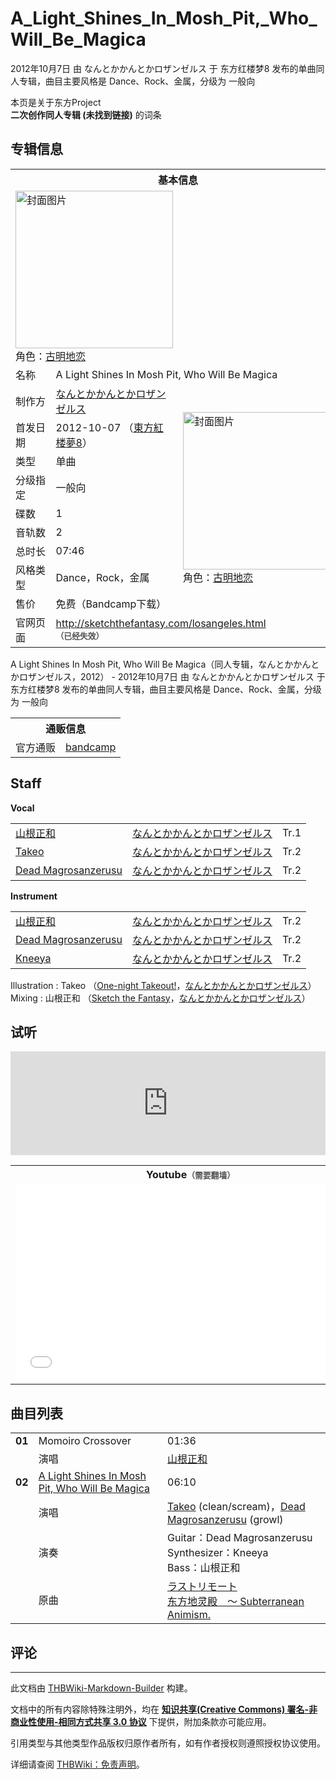 # A_Light_Shines_In_Mosh_Pit,_Who_Will_Be_Magica

<!-- source html: G:\repos\THBWiki-Markdown-Builder\THBWikiMarkdown\Temp\main\9\97\ns0%3AA_Light_Shines_In_Mosh_Pit%2C_Who_Will_Be_Magica.html -->

2012年10月7日 由 なんとかかんとかロザンゼルス 于 东方红楼梦8 发布的单曲同人专辑，曲目主要风格是 Dance、Rock、金属，分级为 一般向

本页是关于东方Project  
 **二次创作同人专辑 (未找到链接)** 的词条
## 专辑信息

<table><tbody><tr><th colspan="3">基本信息</th></tr><tr><td class="cover-artwork-mobile" colspan="2"><a href="./文件-A_Light_Shines_In_Mosh_Pit,_Who_Will_Be_Magica封面.jpg.md" class="image" title="封面图片"><img alt="封面图片" src="https://upload.thwiki.cc/thumb/d/d8/A_Light_Shines_In_Mosh_Pit%2C_Who_Will_Be_Magica%E5%B0%81%E9%9D%A2.jpg/252px-A_Light_Shines_In_Mosh_Pit%2C_Who_Will_Be_Magica%E5%B0%81%E9%9D%A2.jpg" decoding="async" loading="lazy" width="252" height="252" srcset="https://upload.thwiki.cc/thumb/d/d8/A_Light_Shines_In_Mosh_Pit%2C_Who_Will_Be_Magica%E5%B0%81%E9%9D%A2.jpg/378px-A_Light_Shines_In_Mosh_Pit%2C_Who_Will_Be_Magica%E5%B0%81%E9%9D%A2.jpg 1.5x, https://upload.thwiki.cc/thumb/d/d8/A_Light_Shines_In_Mosh_Pit%2C_Who_Will_Be_Magica%E5%B0%81%E9%9D%A2.jpg/504px-A_Light_Shines_In_Mosh_Pit%2C_Who_Will_Be_Magica%E5%B0%81%E9%9D%A2.jpg 2x" data-file-width="1200" data-file-height="1200"></a><div class="cover-char">角色：<a href="./古明地恋.md" title="古明地恋">古明地恋</a></div></td>
</tr><tr><td class="label">名称</td><td colspan="2"> A Light Shines In Mosh Pit, Who Will Be Magica </td></tr><tr><td class="label">制作方</td><td><a href="./なんとかかんとかロザンゼルス.md" title="なんとかかんとかロザンゼルス">なんとかかんとかロザンゼルス</a></td><td class="cover-artwork" rowspan="9" style="min-width:252px;"><a href="./文件-A_Light_Shines_In_Mosh_Pit,_Who_Will_Be_Magica封面.jpg.md" class="image" title="封面图片"><img alt="封面图片" src="https://upload.thwiki.cc/thumb/d/d8/A_Light_Shines_In_Mosh_Pit%2C_Who_Will_Be_Magica%E5%B0%81%E9%9D%A2.jpg/252px-A_Light_Shines_In_Mosh_Pit%2C_Who_Will_Be_Magica%E5%B0%81%E9%9D%A2.jpg" decoding="async" loading="lazy" width="252" height="252" srcset="https://upload.thwiki.cc/thumb/d/d8/A_Light_Shines_In_Mosh_Pit%2C_Who_Will_Be_Magica%E5%B0%81%E9%9D%A2.jpg/378px-A_Light_Shines_In_Mosh_Pit%2C_Who_Will_Be_Magica%E5%B0%81%E9%9D%A2.jpg 1.5x, https://upload.thwiki.cc/thumb/d/d8/A_Light_Shines_In_Mosh_Pit%2C_Who_Will_Be_Magica%E5%B0%81%E9%9D%A2.jpg/504px-A_Light_Shines_In_Mosh_Pit%2C_Who_Will_Be_Magica%E5%B0%81%E9%9D%A2.jpg 2x" data-file-width="1200" data-file-height="1200"></a><div class="cover-char">角色：<a href="./古明地恋.md" title="古明地恋">古明地恋</a></div></td>
</tr><tr><td class="label">首发日期</td><td>2012-10-07&#160;（<a href="/展会作品列表?e=%E4%B8%9C%E6%96%B9%E7%BA%A2%E6%A5%BC%E6%A2%A6%238">東方紅楼夢8</a>）</td></tr><tr><td class="label">类型</td><td>单曲</td></tr><tr><td class="label">分级指定</td><td>一般向</td></tr><tr><td class="label">碟数</td><td>1</td></tr><tr><td class="label">音轨数</td><td>2</td></tr><tr><td class="label">总时长</td><td>07:46</td></tr><tr><td class="label">风格类型</td><td>Dance，Rock，金属</td></tr><tr><td class="label">售价</td><td>免费（Bandcamp下载）</td></tr>
<tr><td class="label">官网页面</td><td colspan="2"><a rel="nofollow" class="external free" href="http://sketchthefantasy.com/losangeles.html">http://sketchthefantasy.com/losangeles.html</a><br><span style="font-family: sans-serif; cursor: default; color:#555; font-size: 0.8em; bottom: 0.1em; font-weight: bold;" title="连接到已经失效网页">（已经失效）</span></td></tr></tbody></table>

A Light Shines In Mosh Pit, Who Will Be Magica（同人专辑，なんとかかんとかロザンゼルス，2012） - 2012年10月7日 由 なんとかかんとかロザンゼルス 于 东方红楼梦8 发布的单曲同人专辑，曲目主要风格是 Dance、Rock、金属，分级为 一般向

<table><tbody><tr><th colspan="3">通贩信息</th></tr><tr><td class="label">官方通贩</td><td colspan="2"><a rel="nofollow" class="external text" href="https://nantokakantoka-los-angeles.bandcamp.com/album/a-light-shines-in-mosh-pit-who-will-be-magica">bandcamp</a></td></tr></tbody></table>


## Staff
  
 **Vocal**   

<table><tbody><tr><td><a href="/index.php?title=%E5%B1%B1%E6%A0%B9%E6%AD%A3%E5%92%8C&amp;action=edit&amp;redlink=1" class="new" title="山根正和（页面不存在）">山根正和</a></td><td><a href="./なんとかかんとかロザンゼルス.md" title="なんとかかんとかロザンゼルス">なんとかかんとかロザンゼルス</a></td><td>Tr.1</td></tr><tr><td><a href="/index.php?title=Takeo&amp;action=edit&amp;redlink=1" class="new" title="Takeo（页面不存在）">Takeo</a></td><td><a href="./なんとかかんとかロザンゼルス.md" title="なんとかかんとかロザンゼルス">なんとかかんとかロザンゼルス</a></td><td>Tr.2</td></tr><tr><td><a href="/index.php?title=Dead_Magrosanzerusu&amp;action=edit&amp;redlink=1" class="new" title="Dead Magrosanzerusu（页面不存在）">Dead Magrosanzerusu</a></td><td><a href="./なんとかかんとかロザンゼルス.md" title="なんとかかんとかロザンゼルス">なんとかかんとかロザンゼルス</a></td><td>Tr.2</td></tr></tbody></table>

  
 **Instrument**   

<table><tbody><tr><td><a href="/index.php?title=%E5%B1%B1%E6%A0%B9%E6%AD%A3%E5%92%8C&amp;action=edit&amp;redlink=1" class="new" title="山根正和（页面不存在）">山根正和</a></td><td><a href="./なんとかかんとかロザンゼルス.md" title="なんとかかんとかロザンゼルス">なんとかかんとかロザンゼルス</a></td><td>Tr.2</td></tr><tr><td><a href="/index.php?title=Dead_Magrosanzerusu&amp;action=edit&amp;redlink=1" class="new" title="Dead Magrosanzerusu（页面不存在）">Dead Magrosanzerusu</a></td><td><a href="./なんとかかんとかロザンゼルス.md" title="なんとかかんとかロザンゼルス">なんとかかんとかロザンゼルス</a></td><td>Tr.2</td></tr><tr><td><a href="/index.php?title=Kneeya&amp;action=edit&amp;redlink=1" class="new" title="Kneeya（页面不存在）">Kneeya</a></td><td><a href="./なんとかかんとかロザンゼルス.md" title="なんとかかんとかロザンゼルス">なんとかかんとかロザンゼルス</a></td><td>Tr.2</td></tr></tbody></table>


Illustration
: Takeo （[One-night Takeout!](./One-night_takeout!.md)，[なんとかかんとかロザンゼルス](./なんとかかんとかロザンゼルス.md)）
Mixing
: 山根正和 （[Sketch the Fantasy](./Sketch_The_Fantasy.md)，[なんとかかんとかロザンゼルス](./なんとかかんとかロザンゼルス.md)）

## 试听
  
<iframe width="100%" height="166" scrolling="no" frameborder="no" src="https://w.soundcloud.com/player/?url=https%3A//api.soundcloud.com/tracks/62892826&amp;color=ff5500&amp;auto_play=false&amp;hide_related=false&amp;show_comments=true&amp;show_user=true&amp;show_reposts=false&amp;visual=false"></iframe>

  


<table>

<tbody><tr>
<th>Youtube<span style="font-family: sans-serif; cursor: default; color:#555; font-size: 0.8em; bottom: 0.1em; font-weight: bold;" title="连接到需要翻墙网页">（需要翻墙）</span>
</th></tr>
<tr>
<td><iframe width="560" height="315" src="//www.youtube-nocookie.com/embed/pTMvFNPgFM8?" frameborder="0" allowfullscreen=""></iframe>
</td></tr></tbody></table>


## 曲目列表

<table><tbody><tr><td id="1" class="infoRL"><b>01</b></td><td id="Momoiro_Crossover" colspan="2" class="title">Momoiro Crossover<span class="thcsearchlinks"><a rel="nofollow" class="external text" href="https://cd.thwiki.cc?vocal=山根正和&amp;fromwiki=A_Light_Shines_In_Mosh_Pit,_Who_Will_Be_Magica"><span title="搜索相似同人曲"></span></a></span></td><td class="time">01:36</td></tr><tr><td class="left"></td><td class="label">演唱</td><td class="text" colspan="2"><a href="/index.php?title=%E5%B1%B1%E6%A0%B9%E6%AD%A3%E5%92%8C&amp;action=edit&amp;redlink=1" class="new" title="山根正和（页面不存在）">山根正和</a><span class="thcsearchlinks"><a rel="nofollow" class="external text" href="https://cd.thwiki.cc?vocal=山根正和&amp;fromwiki=A_Light_Shines_In_Mosh_Pit,_Who_Will_Be_Magica"><span></span></a></span></td></tr>
<tr><td id="2" class="infoRD"><b>02</b></td><td id="A_Light_Shines_In_Mosh_Pit,_Who_Will_Be_Magica" colspan="2" class="title"><a href="./歌词-A_Light_Shines_In_Mosh_Pit,_Who_Will_Be_Magica.md" title="歌词:A Light Shines In Mosh Pit, Who Will Be Magica">A Light Shines In Mosh Pit, Who Will Be Magica</a><span class="thcsearchlinks"><a rel="nofollow" class="external text" href="https://cd.thwiki.cc?vocal=Takeo，Dead Magrosanzerusu&amp;ogmusic=ラストリモート&amp;fromwiki=A_Light_Shines_In_Mosh_Pit,_Who_Will_Be_Magica"><span title="搜索相似同人曲"></span></a></span></td><td class="time">06:10</td></tr><tr><td class="left"></td><td class="label">演唱</td><td class="text" colspan="2"><a href="/index.php?title=Takeo&amp;action=edit&amp;redlink=1" class="new" title="Takeo（页面不存在）">Takeo</a> (clean/scream)，<a href="/index.php?title=Dead_Magrosanzerusu&amp;action=edit&amp;redlink=1" class="new" title="Dead Magrosanzerusu（页面不存在）">Dead Magrosanzerusu</a> (growl)<span class="thcsearchlinks"><a rel="nofollow" class="external text" href="https://cd.thwiki.cc?vocal=Takeo，Dead Magrosanzerusu&amp;fromwiki=A_Light_Shines_In_Mosh_Pit,_Who_Will_Be_Magica"><span></span></a></span></td></tr><tr><td class="left"></td><td class="label">演奏</td><td class="text" colspan="2">Guitar：Dead Magrosanzerusu <br>Synthesizer：Kneeya <br>Bass：山根正和</td></tr><tr><td class="left"></td><td class="label">原曲</td><td class="text" colspan="2"><span class="thcsearchlinks"><a rel="nofollow" class="external text" href="https://cd.thwiki.cc?ogmusic=ラストリモート&amp;fromwiki=A_Light_Shines_In_Mosh_Pit,_Who_Will_Be_Magica"><span></span></a></span><div class="ogmusic"><a href="/%E3%83%A9%E3%82%B9%E3%83%88%E3%83%AA%E3%83%A2%E3%83%BC%E3%83%88" class="mw-redirect" title="ラストリモート">ラストリモート</a></div><div class="source"><a href="/%E4%B8%9C%E6%96%B9%E5%9C%B0%E7%81%B5%E6%AE%BF_%EF%BD%9E_Subterranean_Animism." class="mw-redirect" title="东方地灵殿 ～ Subterranean Animism.">东方地灵殿　～ Subterranean Animism.</a></div></td></tr></tbody></table>


## 评论




---

此文档由 [THBWiki-Markdown-Builder](https://github.com/Delsin-Yu/THBWiki-Markdown-Builder) 构建。

文档中的所有内容除特殊注明外，均在 [**知识共享(Creative Commons) 署名-非商业性使用-相同方式共享 3.0 协议**](https://creativecommons.org/licenses/by-sa/3.0/deed.zh-hans) 下提供，附加条款亦可能应用。

引用类型与其他类型作品版权归原作者所有，如有作者授权则遵照授权协议使用。

详细请查阅 [THBWiki：免责声明](https://thbwiki.cc/THBWiki:%E5%85%8D%E8%B4%A3%E5%A3%B0%E6%98%8E)。

